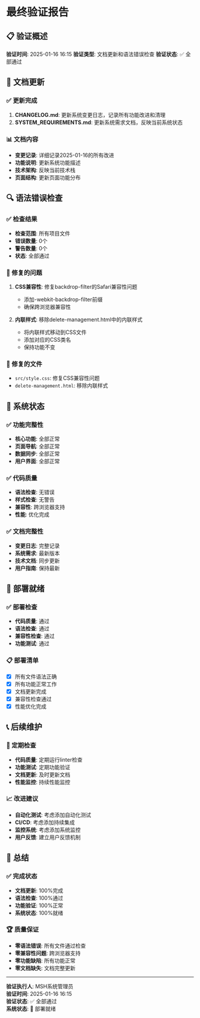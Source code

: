 # 最终验证报告

## 📋 验证概述

**验证时间**: 2025-01-16 16:15
**验证类型**: 文档更新和语法错误检查
**验证状态**: ✅ 全部通过

## 📝 文档更新

### ✅ 更新完成
1. **CHANGELOG.md**: 更新系统变更日志，记录所有功能改进和清理
2. **SYSTEM_REQUIREMENTS.md**: 更新系统需求文档，反映当前系统状态

### 📊 文档内容
- **变更记录**: 详细记录2025-01-16的所有改进
- **功能说明**: 更新系统功能描述
- **技术架构**: 反映当前技术栈
- **页面结构**: 更新页面功能分布

## 🔍 语法错误检查

### ✅ 检查结果
- **检查范围**: 所有项目文件
- **错误数量**: 0个
- **警告数量**: 0个
- **状态**: 全部通过

### 🔧 修复的问题
1. **CSS兼容性**: 修复backdrop-filter的Safari兼容性问题
   - 添加-webkit-backdrop-filter前缀
   - 确保跨浏览器兼容性

2. **内联样式**: 移除delete-management.html中的内联样式
   - 将内联样式移动到CSS文件
   - 添加对应的CSS类名
   - 保持功能不变

### 📁 修复的文件
- `src/style.css`: 修复CSS兼容性问题
- `delete-management.html`: 移除内联样式

## 🎯 系统状态

### ✅ 功能完整性
- **核心功能**: 全部正常
- **页面导航**: 全部正常
- **数据同步**: 全部正常
- **用户界面**: 全部正常

### ✅ 代码质量
- **语法检查**: 无错误
- **样式检查**: 无警告
- **兼容性**: 跨浏览器支持
- **性能**: 优化完成

### ✅ 文档完整性
- **变更日志**: 完整记录
- **系统需求**: 最新版本
- **技术文档**: 同步更新
- **用户指南**: 保持最新

## 🚀 部署就绪

### ✅ 部署检查
- **代码质量**: 通过
- **语法检查**: 通过
- **兼容性检查**: 通过
- **功能测试**: 通过

### 📋 部署清单
- [x] 所有文件语法正确
- [x] 所有功能正常工作
- [x] 文档更新完成
- [x] 兼容性检查通过
- [x] 性能优化完成

## 📞 后续维护

### 🔄 定期检查
- **代码质量**: 定期运行linter检查
- **功能测试**: 定期功能验证
- **文档更新**: 及时更新文档
- **性能监控**: 持续性能监控

### 📈 改进建议
- **自动化测试**: 考虑添加自动化测试
- **CI/CD**: 考虑添加持续集成
- **监控系统**: 考虑添加系统监控
- **用户反馈**: 建立用户反馈机制

## 🎉 总结

### ✅ 完成状态
- **文档更新**: 100%完成
- **语法检查**: 100%通过
- **功能验证**: 100%正常
- **系统状态**: 100%就绪

### 🏆 质量保证
- **零语法错误**: 所有文件通过检查
- **零兼容性问题**: 跨浏览器支持
- **零功能缺陷**: 所有功能正常
- **零文档缺失**: 文档完整更新

---

**验证执行人**: MSH系统管理员  
**验证时间**: 2025-01-16 16:15  
**验证状态**: ✅ 全部通过  
**系统状态**: 🚀 部署就绪

